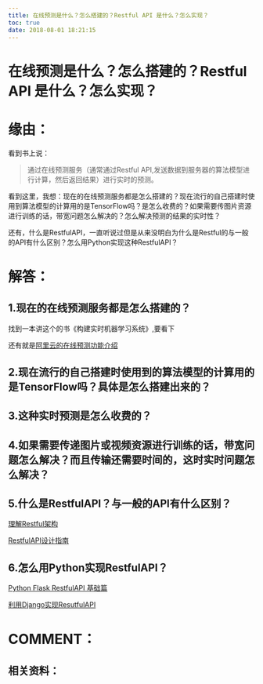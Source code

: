 ```yaml
---
title: 在线预测是什么？怎么搭建的？Restful API 是什么？怎么实现？
toc: true
date: 2018-08-01 18:21:15
---
```

# 在线预测是什么？怎么搭建的？Restful API 是什么？怎么实现？

# **缘由：**


看到书上说：


<blockquote>通过在线预测服务（通常通过Restful API,发送数据到服务器的算法模型进行计算，然后返回结果）进行实时的预测。</blockquote>


看到这里，我想：现在的在线预测服务都是怎么搭建的？现在流行的自己搭建时使用到算法模型的计算用的是TensorFlow吗？是怎么收费的？如果需要传图片资源进行训练的话，带宽问题怎么解决的？怎么解决预测的结果的实时性？

还有，什么是RestfulAPI，一直听说过但是从来没明白为什么是Restful的与一般的API有什么区别？怎么用Python实现这种RestfulAPI？


# **解答：**




## 1.现在的在线预测服务都是怎么搭建的？


找到一本讲这个的书《构建实时机器学习系统》,要看下

还有就是[阿里云的在线预测功能介绍](https://help.aliyun.com/document_detail/45395.html)


## 2.现在流行的自己搭建时使用到的算法模型的计算用的是TensorFlow吗？具体是怎么搭建出来的？




## 3.这种实时预测是怎么收费的？




## 4.如果需要传递图片或视频资源进行训练的话，带宽问题怎么解决？而且传输还需要时间的，这时实时问题怎么解决？




## 5.什么是RestfulAPI？与一般的API有什么区别？


[理解Restful架构](http://www.ruanyifeng.com/blog/2011/09/restful.html)

[RestfulAPI设计指南](http://www.ruanyifeng.com/blog/2014/05/restful_api.html)


## 6.怎么用Python实现RestfulAPI？


[Python Flask RestfulAPI 基础篇](http://blog.csdn.net/bestallen/article/details/53767114)

[利用Django实现ResutfulAPI](https://www.cnblogs.com/zhouyang123200/p/6606405.html)






# COMMENT：





## 相关资料：
